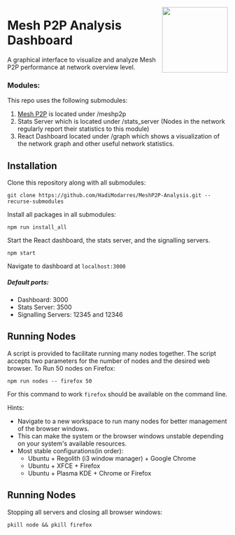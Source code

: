 <a href="https://meshp2p.org"><img src="https://upload.wikimedia.org/wikipedia/commons/3/3c/NetworkTopology-FullyConnected.png" height="150" align="right"></a>
# Mesh P2P Analysis Dashboard

 A graphical interface to visualize and analyze Mesh P2P performance at network overview level. 
 
 ### Modules: 
 This repo uses the following submodules:
 1. [Mesh P2P](https://github.com/HadiModarres/MeshP2P) is located under /meshp2p
 1. Stats Server which is located under /stats_server (Nodes in the network regularly report their statistics to this module)
 1. React Dashboard located under /graph which shows a visualization of the network graph and other useful network statistics. 
 
 ## Installation 
 Clone this repository along with all submodules: 
 
```
git clone https://github.com/HadiModarres/MeshP2P-Analysis.git --recurse-submodules
```

Install all packages in all submodules:
```
npm run install_all
```

Start the React dashboard, the stats server, and the signalling servers. 

```
npm start
```

Navigate to dashboard at `localhost:3000` 
 
##### Default ports: 
* Dashboard: 3000
* Stats Server: 3500
* Signalling Servers: 12345 and 12346 


## Running Nodes 
A script is provided to facilitate running many nodes together. 
The script accepts two parameters for the number of nodes and the desired web browser. 
To Run 50 nodes on Firefox:
```
npm run nodes -- firefox 50 
```

For this command to work `firefox` should be available on the command line.

Hints: 
* Navigate to a new workspace to run many nodes for better management of the browser windows.
* This can make the system or the browser windows unstable depending on your system's available resources. 
* Most stable configurations(in order):
    * Ubuntu + Regolith (i3 window manager) + Google Chrome
    * Ubuntu + XFCE + Firefox
    * Ubuntu + Plasma KDE + Chrome or Firefox
    
## Running Nodes
Stopping all servers and closing all browser windows: 
```
pkill node && pkill firefox 
``` 






